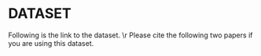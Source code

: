# DATASET
Following is the link to the dataset.
\r Please cite the following two papers if you are using this dataset.
